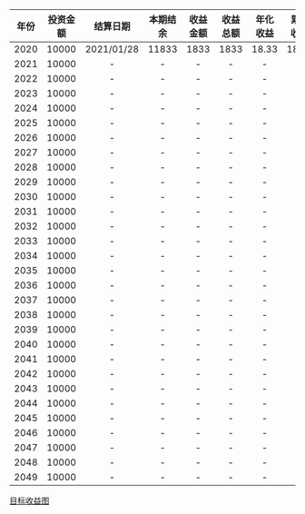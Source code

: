 |年份|投资金额|结算日期|本期结余|收益金额|收益总额|年化收益|累计收益|目标差值|
|:-:|:-:|:-:|:-:|:-:|:-:|:-:|:-:|:-:|
|2020|10000|2021/01/28|11833|1833|1833|18.33|18.33|-0.000152|
|2021|10000|-|-|-|-|-|-|-|
|2022|10000|-|-|-|-|-|-|-|
|2023|10000|-|-|-|-|-|-|-|
|2024|10000|-|-|-|-|-|-|-|
|2025|10000|-|-|-|-|-|-|-|
|2026|10000|-|-|-|-|-|-|-|
|2027|10000|-|-|-|-|-|-|-|
|2028|10000|-|-|-|-|-|-|-|
|2029|10000|-|-|-|-|-|-|-|
|2030|10000|-|-|-|-|-|-|-|
|2031|10000|-|-|-|-|-|-|-|
|2032|10000|-|-|-|-|-|-|-|
|2033|10000|-|-|-|-|-|-|-|
|2034|10000|-|-|-|-|-|-|-|
|2035|10000|-|-|-|-|-|-|-|
|2036|10000|-|-|-|-|-|-|-|
|2037|10000|-|-|-|-|-|-|-|
|2038|10000|-|-|-|-|-|-|-|
|2039|10000|-|-|-|-|-|-|-|
|2040|10000|-|-|-|-|-|-|-|
|2041|10000|-|-|-|-|-|-|-|
|2042|10000|-|-|-|-|-|-|-|
|2043|10000|-|-|-|-|-|-|-|
|2044|10000|-|-|-|-|-|-|-|
|2045|10000|-|-|-|-|-|-|-|
|2046|10000|-|-|-|-|-|-|-|
|2047|10000|-|-|-|-|-|-|-|
|2048|10000|-|-|-|-|-|-|-|
|2049|10000|-|-|-|-|-|-|-|



[目标收益图](../moneyFile/Figure_1.png)
